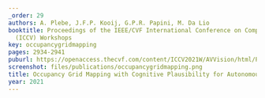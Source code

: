 ```yaml
---
_order: 29
authors: A. Plebe, J.F.P. Kooij, G.P.R. Papini, M. Da Lio
booktitle: Proceedings of the IEEE/CVF International Conference on Computer Vision
  (ICCV) Workshops
key: occupancygridmapping
pages: 2934-2941
puburl: https://openaccess.thecvf.com/content/ICCV2021W/AVVision/html/Plebe_Occupancy_Grid_Mapping_With_Cognitive_Plausibility_for_Autonomous_Driving_Applications_ICCVW_2021_paper.html
screenshot: files/publications/occupancygridmapping.png
title: Occupancy Grid Mapping with Cognitive Plausibility for Autonomous Driving Applications
year: 2021
---
```


